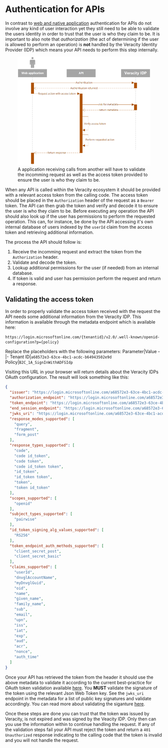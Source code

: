 # Authentication for APIs
In contrast to [web and native application](web-native.md) authentication for APIs do not involve any kind of user interaction yet they still need to be able to validate the users identity in order to trust that the user is who they claim to be. It is important to also note that *authorization* (the act of determining if the user is allowed to perform an operation) is **not** handled by the Veracity Identity Provider (IDP) which means your API needs to perform this step internally.

<figure>
	<img src="../assets/api-verification-sequence.png"/>
	<figcaption>A application receiving calls from another will have to validate the incomming request as well as the access token provided to ensure the user is who they claim to be.</figcaption>
</figure>

When any API is called within the Veracity ecosystem it should be provided with a relevant access token from the calling code. The access token should be placed in the `Authorization` header of the request as a `Bearer` token. The API can then grab the token and verify and decode it to ensure the user is who they claim to be. Before executing any operation the API should also look up if the user has permissions to perform the requested operation. This can, for instance, be done by the API accessing it's own internal database of users indexed by the `userId` claim from the access token and retrieving additional information.

The process the API should follow is:
1. Receive the incomming request and extract the token from the `Authorization` header.
2. Validate and decode the token.
3. Lookup additional permissions for the user (if needed) from an internal database.
4. If token is valid and user has permission perform the request and return a response.

## Validating the access token
In order to properly validate the access token received with the request the API needs some additional information from the Veracity IDP. This information is available through the metadata endpoint which is available here:

```
https://login.microsoftonline.com/{tenantid}/v2.0/.well-known/openid-configuration?p={policy}
```

Replace the placeholders with the following parameters:
Parameter|Value
-|-
Tenant ID|`a68572e3-63ce-4bc1-acdc-b64943502e9d`
Policy|`B2C_1A_SignInWithADFSIdp`

Visiting this URL in your browser will return details about the Veracity IDPs OAuth configuration. The result will look something like this:

```json
{
  "issuer": "https://login.microsoftonline.com/a68572e3-63ce-4bc1-acdc-b64943502e9d/v2.0/",
  "authorization_endpoint": "https://login.microsoftonline.com/a68572e3-63ce-4bc1-acdc-b64943502e9d/oauth2/v2.0/authorize?p=b2c_1a_signinwithadfsidp",
  "token_endpoint": "https://login.microsoftonline.com/a68572e3-63ce-4bc1-acdc-b64943502e9d/oauth2/v2.0/token?p=b2c_1a_signinwithadfsidp",
  "end_session_endpoint": "https://login.microsoftonline.com/a68572e3-63ce-4bc1-acdc-b64943502e9d/oauth2/v2.0/logout?p=b2c_1a_signinwithadfsidp",
  "jwks_uri": "https://login.microsoftonline.com/a68572e3-63ce-4bc1-acdc-b64943502e9d/discovery/v2.0/keys?p=b2c_1a_signinwithadfsidp",
  "response_modes_supported": [
    "query",
    "fragment",
    "form_post"
  ],
  "response_types_supported": [
    "code",
    "code id_token",
    "code token",
    "code id_token token",
    "id_token",
    "id_token token",
    "token",
    "token id_token"
  ],
  "scopes_supported": [
    "openid"
  ],
  "subject_types_supported": [
    "pairwise"
  ],
  "id_token_signing_alg_values_supported": [
    "RS256"
  ],
  "token_endpoint_auth_methods_supported": [
    "client_secret_post",
    "client_secret_basic"
  ],
  "claims_supported": [
    "userId",
    "dnvglAccountName",
    "myDnvglGuid",
    "oid",
    "name",
    "given_name",
    "family_name",
    "sub",
    "email",
    "upn",
    "iss",
    "iat",
    "exp",
    "aud",
    "acr",
    "nonce",
    "auth_time"
  ]
}
```

Once your API has retrieved the token from the header it should use the above metadata to validate it according to the current best-practice for OAuth token validation available [here](https://auth0.com/docs/tokens/guides/access-token/validate-access-token#json-web-token-jwt-access-tokens). You **MUST** validate the signature of the token using the relevant Json Web Token key. See the `jwks_uri` endpoint in the metadata for a list of public key signatures and validate accordingly. You can read more about validating the siganture [here](https://docs.microsoft.com/en-us/azure/active-directory/develop/access-tokens#validating-the-signature).

Once these steps are done you can trust that the token was issued by Veracity, is not expired and was signed by the Veacity IDP. Only then can you use the information within to continue handling the request. If any of the validation steps fail your API must reject the token and return a `401 Unauthorized` response indicating to the calling code that the token is invalid and you will not handle the request.